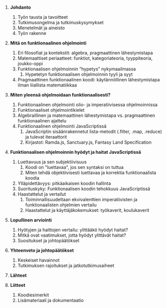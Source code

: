 1. **Johdanto**

   1. Työn tausta ja tavoitteet
   2. Tutkimusongelma ja tutkimuskysymykset
   3. Menetelmät ja aineisto
   4. Työn rakenne

2. **Mitä on funktionaalinen ohjelmointi**

   1. Eri filosofiat ja kontekstit: algebra, pragmaattinen lähestymistapa
   2. Matemaattiset periaatteet: funktiot, kategoriateoria, tyyppiteoria, joukko-oppi
   3. Funktionaalisen ohjelmoinnin ”hypetys” nykymaailmassa
      1. Hypetetyn funktionaalisen ohjelmoinnin tyyli ja syyt
   4. Pragmaattinen funktionaalinen koodi: käytännöllinen lähestymistapa ilman liiallista matematiikkaa

3. **Miten yleensä ohjelmoidaan funktionaalisesti?**

   1. Funktionaalinen ohjelmointi olio- ja imperatiivisessa ohjelmoinnissa
   2. Funktionaaliset ohjelmointikielet
   3. Algebraillinen ja matemaattinen lähestymistapa vs. pragmaattinen funktionaalinen ajattelu
   4. Funktionaalinen ohjelmointi JavaScriptissä
      1. JavaScriptin sisäänrakennetut lista-metodit (.filter, .map, .reduce) ja tulevat iteraattorit
      2. Kirjastot: Ramda.js, Sanctuary.js, Fantasy Land Specification

4. **Funktionaalisen ohjelmoinnin hyödyt ja haitat JavaScriptissä**

   1. Luettavuus ja sen subjektiivisuus
      1. Koodi on "luettavaa", jos sen syntaksi on tuttua
      2. Miten tehdä objektiivisesti luettavaa ja korrektia funktionaalista koodia
   2. Ylläpidettävyys: pitkäaikaisen koodin hallinta
   3. Suorituskyky: Funktionaalisen koodin tehokkuus JavaScriptissä
   4. Haastattelut ja vertailut
      1. Toiminnallisuudeltaan ekvivalenttien imperatiivisten ja funktionaalisten ohjelmien vertailu
      2. Haastattelut ja käyttäjäkokemukset: työkaverit, koulukaverit

5. **Lopullinen arviointi**

   1. Hyötyjen ja haittojen vertailu: ylittääkö hyödyt haitat?
   2. Mitkä ovat vaatimukset, jotta hyödyt ylittävät haitat?
   3. Suositukset ja johtopäätökset

6. **Yhteenveto ja johtopäätökset**

   1. Keskeiset havainnot
   2. Tutkimuksen rajoitukset ja jatkotutkimusaiheet

7. **Lähteet**

8. **Liitteet**
   1. Koodiesimerkit
   2. Lisämateriaali ja dokumentaatio
